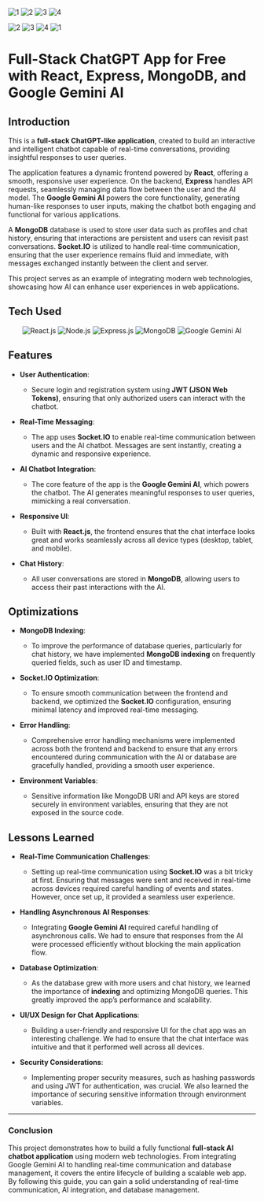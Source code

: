 ![1](https://github.com/user-attachments/assets/1c498d0f-5111-487c-abe7-fddc6d77f371)
![2](https://github.com/user-attachments/assets/1b51e702-82c7-4060-bea7-9699626d2d3c)
![3](https://github.com/user-attachments/assets/bc8d4246-dd11-43d9-baf1-a6d54ff82d5c)
![4](https://github.com/user-attachments/assets/0583eb2e-478a-4834-92ed-0ad77c2e93de)


![2](https://github.com/user-attachments/assets/160c62db-e621-44bc-ba64-89012b8e2a7b)
![3](https://github.com/user-attachments/assets/ccc45696-5039-40c5-8d57-30dec5e6d3bb)
![4](https://github.com/user-attachments/assets/07d8bddc-a638-47c6-989f-f1a0364f527b)
![1](https://github.com/user-attachments/assets/36df4ac2-68f0-408e-ac3f-19a2fab09ce1)



# Full-Stack ChatGPT App for Free with React, Express, MongoDB, and Google Gemini AI

## Introduction

This is a **full-stack ChatGPT-like application**, created to build an interactive and intelligent chatbot capable of real-time conversations, providing insightful responses to user queries.

The application features a dynamic frontend powered by **React**, offering a smooth, responsive user experience. On the backend, **Express** handles API requests, seamlessly managing data flow between the user and the AI model. The **Google Gemini AI** powers the core functionality, generating human-like responses to user inputs, making the chatbot both engaging and functional for various applications.

A **MongoDB** database is used to store user data such as profiles and chat history, ensuring that interactions are persistent and users can revisit past conversations. **Socket.IO** is utilized to handle real-time communication, ensuring that the user experience remains fluid and immediate, with messages exchanged instantly between the client and server.

This project serves as an example of integrating modern web technologies, showcasing how AI can enhance user experiences in web applications.

## Tech Used

<p align="center">
  <img src="https://img.shields.io/badge/React.js-61DAFB?style=for-the-badge&logo=react&logoColor=black" alt="React.js"/>
  <img src="https://img.shields.io/badge/Node.js-339933?style=for-the-badge&logo=node.js&logoColor=white" alt="Node.js"/>
  <img src="https://img.shields.io/badge/Express.js-000000?style=for-the-badge&logo=express&logoColor=white" alt="Express.js"/>
  <img src="https://img.shields.io/badge/MongoDB-47A248?style=for-the-badge&logo=mongodb&logoColor=white" alt="MongoDB"/>
  <img src="https://img.shields.io/badge/Google_Gemini_AI-4285F4?style=for-the-badge&logo=google&logoColor=white" alt="Google Gemini AI"/>
</p>


## Features

- **User Authentication**: 
  - Secure login and registration system using **JWT (JSON Web Tokens)**, ensuring that only authorized users can interact with the chatbot.

- **Real-Time Messaging**: 
  - The app uses **Socket.IO** to enable real-time communication between users and the AI chatbot. Messages are sent instantly, creating a dynamic and responsive experience.

- **AI Chatbot Integration**:
  - The core feature of the app is the **Google Gemini AI**, which powers the chatbot. The AI generates meaningful responses to user queries, mimicking a real conversation.

- **Responsive UI**: 
  - Built with **React.js**, the frontend ensures that the chat interface looks great and works seamlessly across all device types (desktop, tablet, and mobile).

- **Chat History**:
  - All user conversations are stored in **MongoDB**, allowing users to access their past interactions with the AI.

## Optimizations

- **MongoDB Indexing**: 
  - To improve the performance of database queries, particularly for chat history, we have implemented **MongoDB indexing** on frequently queried fields, such as user ID and timestamp.

- **Socket.IO Optimization**: 
  - To ensure smooth communication between the frontend and backend, we optimized the **Socket.IO** configuration, ensuring minimal latency and improved real-time messaging.

- **Error Handling**:
  - Comprehensive error handling mechanisms were implemented across both the frontend and backend to ensure that any errors encountered during communication with the AI or database are gracefully handled, providing a smooth user experience.

- **Environment Variables**: 
  - Sensitive information like MongoDB URI and API keys are stored securely in environment variables, ensuring that they are not exposed in the source code.

## Lessons Learned

- **Real-Time Communication Challenges**:
  - Setting up real-time communication using **Socket.IO** was a bit tricky at first. Ensuring that messages were sent and received in real-time across devices required careful handling of events and states. However, once set up, it provided a seamless user experience.

- **Handling Asynchronous AI Responses**:
  - Integrating **Google Gemini AI** required careful handling of asynchronous calls. We had to ensure that responses from the AI were processed efficiently without blocking the main application flow.

- **Database Optimization**:
  - As the database grew with more users and chat history, we learned the importance of **indexing** and optimizing MongoDB queries. This greatly improved the app’s performance and scalability.

- **UI/UX Design for Chat Applications**:
  - Building a user-friendly and responsive UI for the chat app was an interesting challenge. We had to ensure that the chat interface was intuitive and that it performed well across all devices.

- **Security Considerations**:
  - Implementing proper security measures, such as hashing passwords and using JWT for authentication, was crucial. We also learned the importance of securing sensitive information through environment variables.

---

### Conclusion

This project demonstrates how to build a fully functional **full-stack AI chatbot application** using modern web technologies. From integrating Google Gemini AI to handling real-time communication and database management, it covers the entire lifecycle of building a scalable web app. By following this guide, you can gain a solid understanding of real-time communication, AI integration, and database management.
